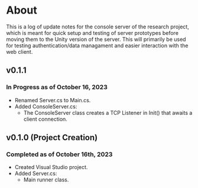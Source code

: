 ﻿# About
This is a log of update notes for the console server of the research project, which is meant for quick setup and testing of server prototypes before moving them to the Unity version of the server. This will primarily be used for testing authentication/data managament and easier interaction with the web client.

## v0.1.1
### In Progress as of October 16, 2023
- Renamed Server.cs to Main.cs.
- Added ConsoleServer.cs:
  - The ConsoleServer class creates a TCP Listener in Init() that awaits a client connection.

## v0.1.0 (Project Creation)
### Completed as of October 16th, 2023
- Created Visual Studio project.
- Added Server.cs:
  - Main runner class.